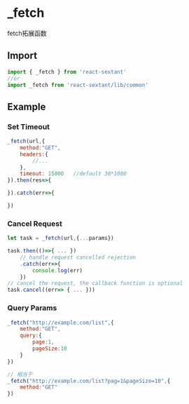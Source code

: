 # _fetch

fetch拓展函数

## Import
```jsx harmony
import { _fetch } from 'react-sextant'
//or
import _fetch from 'react-sextant/lib/common'
```
## Example

### Set Timeout
```jsx harmony
_fetch(url,{
    method:"GET",
    headers:{
        //...
    },
    timeout: 15000   //default 30*1000
}).then(res=>{

}).catch(err=>{

})
```

### Cancel Request
```jsx harmony
let task = _fetch(url,{...params})

task.then(()=>{ ... })
    // handle request cancelled rejection
    .catch(err=>{
        console.log(err)
    })
// cancel the request, the callback function is optional
task.cancel((err=> { ... }))
```

### Query Params
```jsx harmony
_fetch("http://example.com/list",{
    method:"GET",
    query:{
        page:1,
        pageSize:10
    }
})

// 相当于
_fetch("http://example.com/list?pag=1&pageSize=10",{
    method:"GET"
})
```
